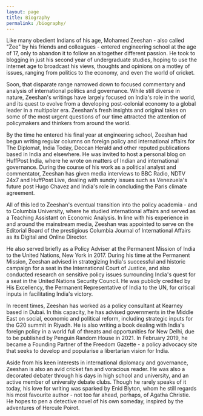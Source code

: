 ```yaml
---
layout: page
title: Biography
permalink: /biography/
---
```


Like many obedient Indians of his age, Mohamed Zeeshan - also called "Zee" by his friends and colleagues - entered engineering school at the age of 17, only to abandon it to follow an altogether different passion. He took to blogging in just his second year of undergraduate studies, hoping to use the internet age to broadcast his views, thoughts and opinions on a motley of issues, ranging from politics to the economy, and even the world of cricket.

Soon, that disparate range narrowed down to focused commentary and analysis of international politics and governance. While still diverse in nature, Zeeshan's writings have largely focused on India's role in the world, and its quest to evolve from a developing post-colonial economy to a global leader in a multipolar era. Zeeshan's fresh insights and original takes on some of the most urgent questions of our time attracted the attention of policymakers and thinkers from around the world.

By the time he entered his final year at engineering school, Zeeshan had begun writing regular columns on foreign policy and international affairs for The Diplomat, India Today, Deccan Herald and other reputed publications based in India and elsewhere. He was invited to host a personal blog on HuffPost India, where he wrote on matters of Indian and international governance. During the course of his work as a political analyst and commentator, Zeeshan has given media interviews to BBC Radio, NDTV 24x7 and HuffPost Live, dealing with sundry issues such as Venezuela's future post Hugo Chavez and India's role in concluding the Paris climate agreement.

All of this led to Zeeshan's eventual transition into the policy academia - and to Columbia University, where he studied international affairs and served as a Teaching Assistant on Economic Analysis. In line with his experience in and around the mainstream media, Zeeshan was appointed to serve on the Editorial Board of the prestigious Columbia Journal of International Affairs as its Digital and Online Director.

He also served briefly as a Policy Adviser at the Permanent Mission of India to the United Nations, New York in 2017. During his time at the Permanent Mission, Zeeshan advised in strategizing India's successful and historic campaign for a seat in the International Court of Justice, and also conducted research on sensitive policy issues surrounding India's quest for a seat in the United Nations Security Council. He was publicly credited by His Excellency, the Permanent Representative of India to the UN, for critical inputs in facilitating India's victory.

In recent times, Zeeshan has worked as a policy consultant at Kearney based in Dubai. In this capacity, he has advised governments in the Middle East on social, economic and political reform, including strategic inputs for the G20 summit in Riyadh. He is also writing a book dealing with India's foreign policy in a world full of threats and opportunities for New Delhi, due to be published by Penguin Random House in 2021. In February 2019, he became a Founding Partner of the Freedom Gazette - a policy advocacy site that seeks to develop and popularise a libertarian vision for India.

Aside from his keen interests in international diplomacy and governance, Zeeshan is also an avid cricket fan and voracious reader. He was also a decorated debater through his days in high school and university, and an active member of university debate clubs. Though he rarely speaks of it today, his love for writing was sparked by Enid Blyton, whom he still regards his most favourite author - not too far ahead, perhaps, of Agatha Christie. He hopes to pen a detective novel of his own someday, inspired by the adventures of Hercule Poirot.
